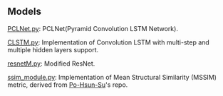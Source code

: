 ## Models

[PCLNet.py](PCLNet.py):  PCLNet(Pyramid Convolution LSTM Network).


[CLSTM.py](CLSTM.py):  Implementation of Convolution LSTM with multi-step and multiple hidden layers support.


[resnetM.py](resnetM.py):  Modified ResNet.


[ssim_module.py](ssim_module.py):  Implementation of Mean Structural Similarity (MSSIM) metric, derived from [Po-Hsun-Su](https://github.com/Po-Hsun-Su/pytorch-ssim.git)'s repo.
